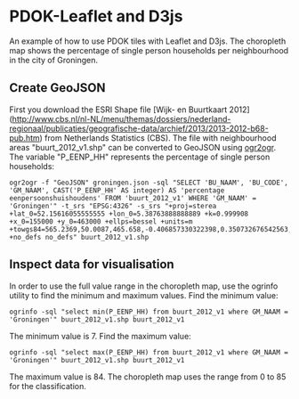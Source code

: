 PDOK-Leaflet and D3js
=====================

An example of how to use PDOK tiles with Leaflet and D3js. The choropleth map shows the percentage of single person households per neighbourhood in the city of Groningen.

Create GeoJSON
--------------

First you download the ESRI Shape file [Wijk- en Buurtkaart 2012] (http://www.cbs.nl/nl-NL/menu/themas/dossiers/nederland-regionaal/publicaties/geografische-data/archief/2013/2013-2012-b68-pub.htm) from Netherlands Statistics (CBS). The file with neighbourhood areas "buurt_2012_v1.shp" can be converted to GeoJSON using [ogr2ogr](http://www.gdal.org/ogr2ogr.html). The variable "P_EENP_HH" represents the percentage of single person households:

    ogr2ogr -f "GeoJSON" groningen.json -sql "SELECT 'BU_NAAM', 'BU_CODE', 'GM_NAAM', CAST('P_EENP_HH' AS integer) AS 'percentage eenpersoonshuishoudens' FROM 'buurt_2012_v1' WHERE 'GM_NAAM' = 'Groningen'" -t_srs "EPSG:4326" -s_srs "+proj=sterea +lat_0=52.15616055555555 +lon_0=5.38763888888889 +k=0.999908 +x_0=155000 +y_0=463000 +ellps=bessel +units=m +towgs84=565.2369,50.0087,465.658,-0.406857330322398,0.350732676542563,-1.8703473836068,4.0812 +no_defs no_defs" buurt_2012_v1.shp

Inspect data for visualisation
------------------------------

In order to use the full value range in the choropleth map, use the ogrinfo utility to find the minimum and maximum values. Find the minimum value:

    ogrinfo -sql "select min(P_EENP_HH) from buurt_2012_v1 where GM_NAAM = 'Groningen'" buurt_2012_v1.shp buurt_2012_v1

The minimum value is 7. Find the maximum value:

    ogrinfo -sql "select max(P_EENP_HH) from buurt_2012_v1 where GM_NAAM = 'Groningen'" buurt_2012_v1.shp buurt_2012_v1
    
The maximum value is 84. The choropleth map uses the range from 0 to 85 for the classification.
